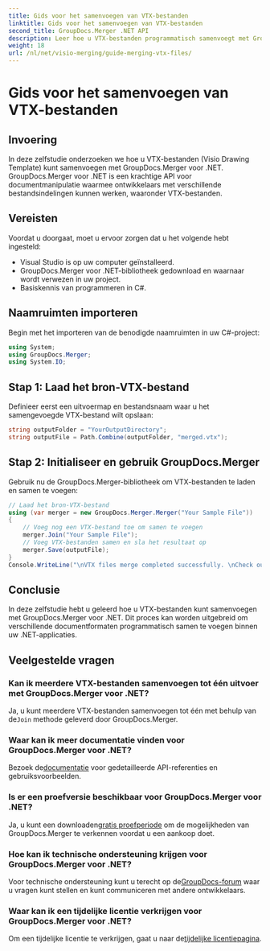 ```yaml
---
title: Gids voor het samenvoegen van VTX-bestanden
linktitle: Gids voor het samenvoegen van VTX-bestanden
second_title: GroupDocs.Merger .NET API
description: Leer hoe u VTX-bestanden programmatisch samenvoegt met GroupDocs.Merger voor .NET. Stapsgewijze handleiding met codevoorbeelden.
weight: 18
url: /nl/net/visio-merging/guide-merging-vtx-files/
---
```


# Gids voor het samenvoegen van VTX-bestanden

## Invoering
In deze zelfstudie onderzoeken we hoe u VTX-bestanden (Visio Drawing Template) kunt samenvoegen met GroupDocs.Merger voor .NET. GroupDocs.Merger voor .NET is een krachtige API voor documentmanipulatie waarmee ontwikkelaars met verschillende bestandsindelingen kunnen werken, waaronder VTX-bestanden.
## Vereisten
Voordat u doorgaat, moet u ervoor zorgen dat u het volgende hebt ingesteld:
- Visual Studio is op uw computer geïnstalleerd.
- GroupDocs.Merger voor .NET-bibliotheek gedownload en waarnaar wordt verwezen in uw project.
- Basiskennis van programmeren in C#.

## Naamruimten importeren
Begin met het importeren van de benodigde naamruimten in uw C#-project:
```csharp
using System; 
using GroupDocs.Merger;
using System.IO;
```
## Stap 1: Laad het bron-VTX-bestand
Definieer eerst een uitvoermap en bestandsnaam waar u het samengevoegde VTX-bestand wilt opslaan:
```csharp
string outputFolder = "YourOutputDirectory";
string outputFile = Path.Combine(outputFolder, "merged.vtx");
```
## Stap 2: Initialiseer en gebruik GroupDocs.Merger
Gebruik nu de GroupDocs.Merger-bibliotheek om VTX-bestanden te laden en samen te voegen:
```csharp
// Laad het bron-VTX-bestand
using (var merger = new GroupDocs.Merger.Merger("Your Sample File"))
{
    // Voeg nog een VTX-bestand toe om samen te voegen
    merger.Join("Your Sample File");
    // Voeg VTX-bestanden samen en sla het resultaat op
    merger.Save(outputFile);
}
Console.WriteLine("\nVTX files merge completed successfully. \nCheck output in {0}", outputFolder);
```

## Conclusie
In deze zelfstudie hebt u geleerd hoe u VTX-bestanden kunt samenvoegen met GroupDocs.Merger voor .NET. Dit proces kan worden uitgebreid om verschillende documentformaten programmatisch samen te voegen binnen uw .NET-applicaties.

## Veelgestelde vragen
### Kan ik meerdere VTX-bestanden samenvoegen tot één uitvoer met GroupDocs.Merger voor .NET?
 Ja, u kunt meerdere VTX-bestanden samenvoegen tot één met behulp van de`Join` methode geleverd door GroupDocs.Merger.
### Waar kan ik meer documentatie vinden voor GroupDocs.Merger voor .NET?
 Bezoek de[documentatie](https://tutorials.groupdocs.com/merger/net/) voor gedetailleerde API-referenties en gebruiksvoorbeelden.
### Is er een proefversie beschikbaar voor GroupDocs.Merger voor .NET?
 Ja, u kunt een downloaden[gratis proefperiode](https://releases.groupdocs.com/) om de mogelijkheden van GroupDocs.Merger te verkennen voordat u een aankoop doet.
### Hoe kan ik technische ondersteuning krijgen voor GroupDocs.Merger voor .NET?
 Voor technische ondersteuning kunt u terecht op de[GroupDocs-forum](https://forum.groupdocs.com/c/merger/32) waar u vragen kunt stellen en kunt communiceren met andere ontwikkelaars.
### Waar kan ik een tijdelijke licentie verkrijgen voor GroupDocs.Merger voor .NET?
 Om een tijdelijke licentie te verkrijgen, gaat u naar de[tijdelijke licentiepagina](https://purchase.groupdocs.com/temporary-license/).